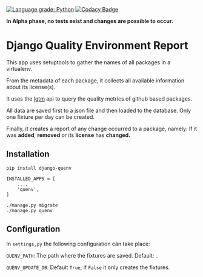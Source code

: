 [![Language grade: Python](https://img.shields.io/lgtm/grade/python/g/raratiru/django-quenv.svg?logo=lgtm&logoWidth=18)](https://lgtm.com/projects/g/raratiru/django-quenv/context:python)
[![Codacy Badge](https://api.codacy.com/project/badge/Grade/81098980cb5b40e899c5161835020509)](https://www.codacy.com/app/raratiru/django-quenv?utm_source=github.com&amp;utm_medium=referral&amp;utm_content=raratiru/django-quenv&amp;utm_campaign=Badge_Grade)

**In Alpha phase, no tests exist and changes are possible to occur.**

Django Quality Environment Report
=================================

This app uses setuptools to gather the names of all packages in a virtualenv.


From the metadata of each package, it collects all available information about
its license(s).


It uses the [lgtm](https://lgtm.com/) api to query the quality metrics of
github based packages.

All data are saved first to a json file and then loaded to the database.
Only one fixture per day can be created.

Finally, it creates a report of any change occurred to a package, namely:
If it was **added**, **removed** or its **license** has **changed.**


Installation
------------
```
pip install django-quenv
```

```
INSTALLED_APPS = [
    ...,
    'quenv',
]
```

```
./manage.py migrate
./manage.py quenv
```

Configuration
-------------
In `settings,py` the following configuration can take place:

`QUENV_PATH`: The path where the fixtures are saved. Default: `.`

`QUENV_UPDATE_DB`: Default `True`, if `False` it only creates the fixtures.
